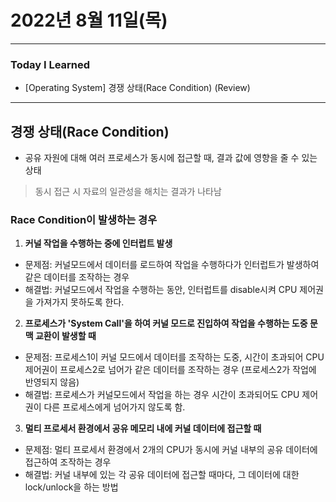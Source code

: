 # 2022년 8월 11일(목)

---

### Today I Learned

- [Operating System] 경쟁 상태(Race Condition) (Review)

---

## 경쟁 상태(Race Condition)

- 공유 자원에 대해 여러 프로세스가 동시에 접근할 때, 결과 값에 영향을 줄 수 있는 상태

> 동시 접근 시 자료의 일관성을 해치는 결과가 나타남

### Race Condition이 발생하는 경우

1. **커널 작업을 수행하는 중에 인터럽트 발생**

- 문제점: 커널모드에서 데이터를 로드하여 작업을 수행하다가 인터럽트가 발생하여 같은 데이터를 조작하는 경우
- 해결법: 커널모드에서 작업을 수행하는 동안, 인터럽트를 disable시켜 CPU 제어권을 가져가지 못하도록 한다.

2. **프로세스가 'System Call'을 하여 커널 모드로 진입하여 작업을 수행하는 도중 문맥 교환이 발생할 때**

- 문제점: 프로세스1이 커널 모드에서 데이터를 조작하는 도중, 시간이 초과되어 CPU 제어권이 프로세스2로 넘어가 같은 데이터를 조작하는 경우 (프로세스2가 작업에 반영되지 않음)
- 해결법: 프로세스가 커널모드에서 작업을 하는 경우 시간이 초과되어도 CPU 제어권이 다른 프로세스에게 넘어가지 않도록 함.

3. **멀티 프로세서 환경에서 공유 메모리 내에 커널 데이터에 접근할 때**

- 문제점: 멀티 프로세서 환경에서 2개의 CPU가 동시에 커널 내부의 공유 데이터에 접근하여 조작하는 경우
- 해결법: 커널 내부에 있는 각 공유 데이터에 접근할 때마다, 그 데이터에 대한 lock/unlock을 하는 방법